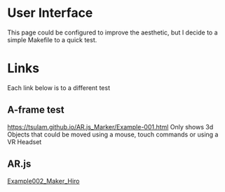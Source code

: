 # User Interface
This page could be configured to improve the aesthetic, but I decide to a simple Makefile to a quick test.

# Links
Each link below is to a different test
## A-frame test
https://tsulam.github.io/AR.js_Marker/Example-001.html Only shows 3d Objects that could be moved using a mouse, touch commands or using a VR Headset

## AR.js
[Example002_Maker_Hiro](https://tsulam.github.io/AR.js_Marker/Example002_Maker_Hiro "I preferred to hide the whole text of the link")
